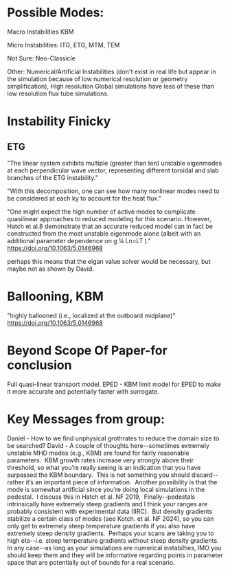 
# Possible Modes:
Macro Instabilities
KBM

Micro Instabilities:
ITG, ETG, MTM, TEM

Not Sure:
Neo-Classicle

Other:
Numerical/Artificial Instabilities (don't exist in real life but appear in the simulation because of low numerical resolution or geometry simplification), High resolution Global simulations have less of these than low resolution flux tube simulations.  


# Instability Finicky

## ETG
"The linear system exhibits multiple (greater than ten) unstable eigenmodes at each perpendicular wave vector, representing different toroidal and slab branches of the ETG instability."

"With this decomposition, one can see how many nonlinear modes need to be considered at each ky to account for the heat flux."

"One might expect the high number of active modes to complicate quasilinear approaches to reduced modeling for this scenario. However, Hatch et al.8 demonstrate that an accurate reduced model can in fact be constructed from the most unstable eigenmode alone (albeit with an additional parameter dependence on g ¼ Ln=LT )."
https://doi.org/10.1063/5.0146968

perhaps this means that the eigan value solver would be necessary, but maybe not as shown by David. 

# Ballooning, KBM
"highly ballooned (i.e., localized at the outboard midplane)"
https://doi.org/10.1063/5.0146968
# Beyond Scope Of Paper-for conclusion

Full quasi-linear transport model.
EPED - KBM limit model for EPED to make it more accurate and potentially faster with surrogate. 

# Key Messages from group:
Daniel - How to we find unphysical grothrates to reduce the domain size to be searched?
David - A couple of thoughts here--sometimes extremely unstable MHD modes (e.g., KBM) are found for fairly reasonable parameters.  KBM growth rates increase very strongly above their threshold, so what you’re really seeing is an indication that you have surpassed the KBM boundary.  This is not something you should discard--rather it’s an important piece of information.  Another possibility is that the mode is somewhat artificial since you’re doing local simulations in the pedestal.  I discuss this in Hatch et al. NF 2019,  Finally--pedestals intrinsically have extremely steep gradients and I think your ranges are probably consistent with experimental data (IIRC).  But density gradients stabilize a certain class of modes (see Kotch. et al. NF 2024), so you can only get to extremely steep temperature gradients if you also have extremely steep density gradients.  Perhaps your scans are taking you to high eta--i.e. steep temperature gradients without steep density gradients.  In any case--as long as your simulations are numerical instabilties, IMO you should keep them and they will be informative regarding points in parameter space that are potentially out of bounds for a real scenario.